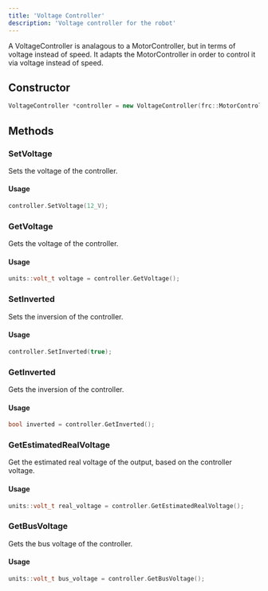 ```yaml
---
title: 'Voltage Controller'
description: 'Voltage controller for the robot'
---
```

A VoltageController is analagous to a MotorController, but in terms of voltage instead of speed. It adapts the MotorController in order to control it via voltage instead of speed.

## Constructor
```cpp
VoltageController *controller = new VoltageController(frc::MotorController &motorController);
```

## Methods
### SetVoltage
Sets the voltage of the controller.

#### Usage
```cpp
controller.SetVoltage(12_V);
```

### GetVoltage
Gets the voltage of the controller.

#### Usage
```cpp
units::volt_t voltage = controller.GetVoltage();
```

### SetInverted
Sets the inversion of the controller.

#### Usage
```cpp
controller.SetInverted(true);
```

### GetInverted
Gets the inversion of the controller.

#### Usage
```cpp
bool inverted = controller.GetInverted();
```

### GetEstimatedRealVoltage
Get the estimated real voltage of the output, based on the controller voltage.

#### Usage
```cpp
units::volt_t real_voltage = controller.GetEstimatedRealVoltage();
```

### GetBusVoltage
Gets the bus voltage of the controller.

#### Usage
```cpp
units::volt_t bus_voltage = controller.GetBusVoltage();
```